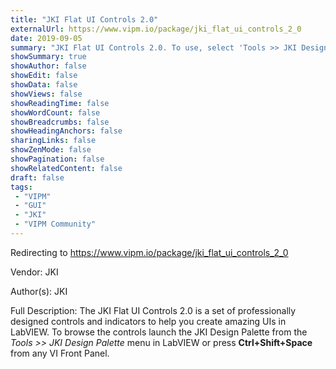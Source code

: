 ```yaml
---
title: "JKI Flat UI Controls 2.0"
externalUrl: https://www.vipm.io/package/jki_flat_ui_controls_2_0
date: 2019-09-05
summary: "JKI Flat UI Controls 2.0. To use, select 'Tools >> JKI Design Palette' from the LV menu."
showSummary: true
showAuthor: false
showEdit: false
showData: false
showViews: false
showReadingTime: false
showWordCount: false
showBreadcrumbs: false
showHeadingAnchors: false
sharingLinks: false
showZenMode: false
showPagination: false
showRelatedContent: false
draft: false
tags:
 - "VIPM"
 - "GUI"
 - "JKI"
 - "VIPM Community"
---
```


Redirecting to https://www.vipm.io/package/jki_flat_ui_controls_2_0

Vendor: JKI

Author(s): JKI
 
Full Description:
The JKI Flat UI Controls 2.0 is a set of professionally designed controls and indicators to help you create amazing UIs in LabVIEW. To browse the controls launch the JKI Design Palette from the *Tools >> JKI Design Palette* menu in LabVIEW or press **Ctrl+Shift+Space** from any VI Front Panel.